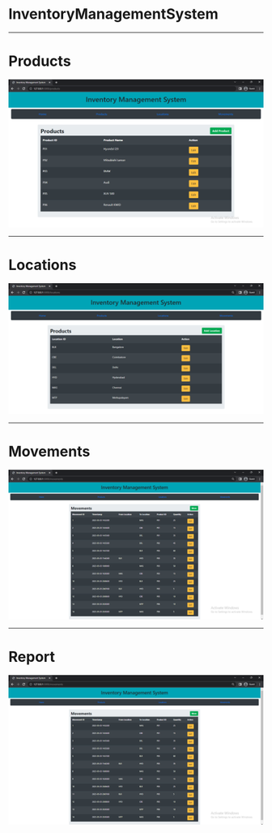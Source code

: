 # InventoryManagementSystem
____________________________________________________________________________________

# Products
![](Screenshots/Products.png)
____________________________________________________________________________________
# Locations
![](Screenshots/Locations.png)
____________________________________________________________________________________
# Movements
![](Screenshots/Movements.png)
____________________________________________________________________________________
# Report
![](Screenshots/Movements.png)
